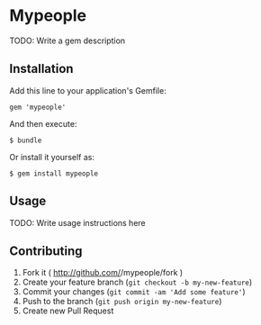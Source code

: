 # Mypeople

TODO: Write a gem description

## Installation

Add this line to your application's Gemfile:

    gem 'mypeople'

And then execute:

    $ bundle

Or install it yourself as:

    $ gem install mypeople

## Usage

TODO: Write usage instructions here

## Contributing

1. Fork it ( http://github.com/<my-github-username>/mypeople/fork )
2. Create your feature branch (`git checkout -b my-new-feature`)
3. Commit your changes (`git commit -am 'Add some feature'`)
4. Push to the branch (`git push origin my-new-feature`)
5. Create new Pull Request
